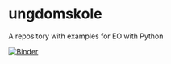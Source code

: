 # ungdomskole
A repository with examples for EO with Python

[![Binder](https://mybinder.org/badge_logo.svg)](https://mybinder.org/v2/gh/ninsbl/ungdomskole/HEAD?urlpath=%2Fdoc%2Ftree%2FPython_JO.ipynb)
